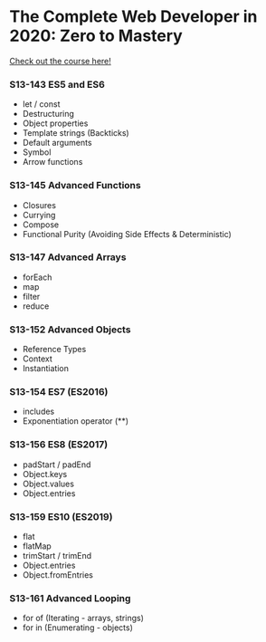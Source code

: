 # The Complete Web Developer in 2020: Zero to Mastery
[Check out the course here!](https://www.udemy.com/course/the-complete-web-developer-zero-to-mastery/)

### S13-143 ES5 and ES6
- let / const
- Destructuring
- Object properties
- Template strings (Backticks)
- Default arguments
- Symbol
- Arrow functions

### S13-145 Advanced Functions
- Closures
- Currying
- Compose
- Functional Purity (Avoiding Side Effects & Deterministic)

### S13-147 Advanced Arrays
- forEach
- map
- filter
- reduce

### S13-152 Advanced Objects
- Reference Types
- Context
- Instantiation

### S13-154 ES7 (ES2016)
- includes
- Exponentiation operator (**)

### S13-156 ES8 (ES2017)
- padStart / padEnd
- Object.keys
- Object.values
- Object.entries

### S13-159 ES10 (ES2019)
- flat
- flatMap
- trimStart / trimEnd
- Object.entries
- Object.fromEntries

### S13-161 Advanced Looping
- for of (Iterating - arrays, strings)
- for in (Enumerating - objects)
